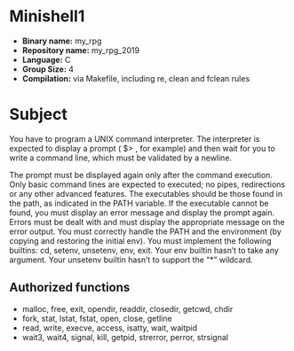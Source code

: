 # Minishell1

- **Binary name:** my_rpg
- **Repository name:** my_rpg_2019
- **Language:** C
- **Group Size:** 4
- **Compilation:** via Makefile, including re, clean and fclean rules

# Subject

You have to program a UNIX command interpreter. The interpreter is expected to display a prompt ( $> , for example) and then wait for you to write a command line, which must be validated by a newline.

The prompt must be displayed again only after the command execution.
Only basic command lines are expected to executed; no pipes, redirections or any other advanced features.
The executables should be those found in the path, as indicated in the PATH variable.
If the executable cannot be found, you must display an error message and display the prompt again.
Errors must be dealt with and must display the appropriate message on the error output.
You must correctly handle the PATH and the environment (by copying and restoring the initial env).
You must implement the following builtins: cd, setenv, unsetenv, env, exit.
Your env builtin hasn’t to take any argument. Your unsetenv builtin hasn’t to support the “*” wildcard.

## Authorized functions
- malloc, free, exit, opendir, readdir, closedir, getcwd, chdir
- fork, stat, lstat, fstat, open, close, getline
- read, write, execve, access, isatty, wait, waitpid
- wait3, wait4, signal, kill, getpid, strerror, perror, strsignal
